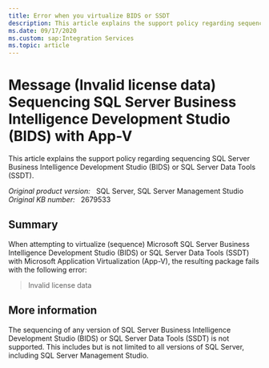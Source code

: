 ```yaml
---
title: Error when you virtualize BIDS or SSDT
description: This article explains the support policy regarding sequencing  SQL Server Business Intelligence Development Studio (BIDS) or SQL Server Data Tools (SSDT).
ms.date: 09/17/2020
ms.custom: sap:Integration Services
ms.topic: article
---
```

# Message (Invalid license data) Sequencing SQL Server Business Intelligence Development Studio (BIDS) with App-V

This article explains the support policy regarding sequencing  SQL Server Business Intelligence Development Studio (BIDS) or SQL Server Data Tools (SSDT).

_Original product version:_ &nbsp; SQL Server, SQL Server Management Studio  
_Original KB number:_ &nbsp; 2679533

## Summary

When attempting to virtualize (sequence) Microsoft SQL Server Business Intelligence Development Studio (BIDS) or SQL Server Data Tools (SSDT) with Microsoft Application Virtualization (App-V), the resulting package fails with the following error:

> Invalid license data

## More information

The sequencing of any version of SQL Server Business Intelligence Development Studio (BIDS) or SQL Server Data Tools (SSDT) is not supported. This includes but is not limited to all versions of SQL Server, including SQL Server Management Studio.
